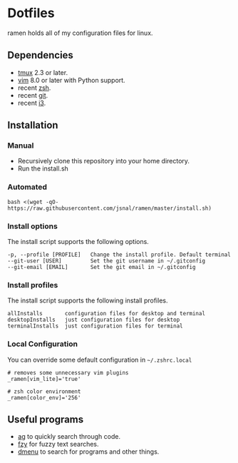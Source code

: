 # Dotfiles

ramen holds all of my configuration files for linux.

## Dependencies

- [tmux](http://tmux.sourceforge.net/) 2.3 or later.
- [vim](http://www.vim.org/) 8.0 or later with Python support.
- recent [zsh](http://www.zsh.org/).
- recent [git](http://git-scm.com/).
- recent [i3](https://i3wm.org/).

## Installation

### Manual

- Recursively clone this repository into your home directory.
- Run the install.sh

### Automated

```
bash <(wget -qO- https://raw.githubusercontent.com/jsnal/ramen/master/install.sh)
```

### Install options

The install script supports the following options.

```
-p, --profile [PROFILE]   Change the install profile. Default terminal
--git-user [USER]         Set the git username in ~/.gitconfig
--git-email [EMAIL]       Set the git email in ~/.gitconfig
```

### Install profiles

The install script supports the following install profiles.

```
allInstalls       configuration files for desktop and terminal
desktopInstalls   just configuration files for desktop
terminalInstalls  just configuration files for terminal
```

### Local Configuration

You can override some default configuration in `~/.zshrc.local`

```
# removes some unnecessary vim plugins
_ramen[vim_lite]='true'

# zsh color environment
_ramen[color_env]='256'
```

## Useful programs

- [ag](https://geoff.greer.fm/ag/) to quickly search through code.
- [fzy](https://github.com/jhawthorn/fzy) for fuzzy text searches.
- [dmenu](https://tools.suckless.org/dmenu/) to search for programs and other things.
